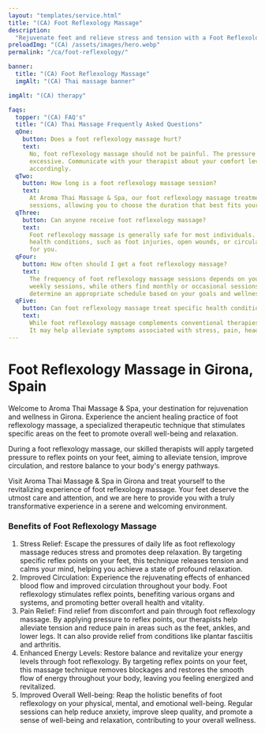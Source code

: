 ```yaml
---
layout: "templates/service.html"
title: "(CA) Foot Reflexology Massage"
description:
  "Rejuvenate feet and relieve stress and tension with a Foot Reflexology Massage at Aroma Thai Massage & Spa in Girona."
preloadImg: "(CA) /assets/images/hero.webp"
permalink: "/ca/foot-reflexology/"

banner:
  title: "(CA) Foot Reflexology Massage"
  imgAlt: "(CA) Thai massage banner"

imgAlt: "(CA) therapy"

faqs:
  topper: "(CA) FAQ's"
  title: "(CA) Thai Massage Frequently Asked Questions"
  qOne:
    button: Does a foot reflexology massage hurt?
    text:
      No, foot reflexology massage should not be painful. The pressure applied during the massage is firm but not
      excessive. Communicate with your therapist about your comfort level, and they will adjust the pressure
      accordingly.
  qTwo:
    button: How long is a foot reflexology massage session?
    text:
      At Aroma Thai Massage & Spa, our foot reflexology massage treatments are available in either 30 or 60-minute
      sessions, allowing you to choose the duration that best fits your schedule and needs.
  qThree:
    button: Can anyone receive foot reflexology massage?
    text:
      Foot reflexology massage is generally safe for most individuals. However, inform your therapist about any existing
      health conditions, such as foot injuries, open wounds, or circulatory disorders, to ensure the massage is suitable
      for you.
  qFour:
    button: How often should I get a foot reflexology massage?
    text:
      The frequency of foot reflexology massage sessions depends on your needs and preferences. Some people benefit from
      weekly sessions, while others find monthly or occasional sessions sufficient. Consult with your therapist to
      determine an appropriate schedule based on your goals and wellness needs.
  qFive:
    button: Can foot reflexology massage treat specific health conditions?
    text:
      While foot reflexology massage complements conventional therapies, it is not a substitute for medical treatment.
      It may help alleviate symptoms associated with stress, pain, headaches, digestive issues, and insomnia.
---
```


# Foot Reflexology Massage in Girona, Spain

Welcome to Aroma Thai Massage & Spa, your destination for rejuvenation and wellness in Girona. Experience the ancient
healing practice of foot reflexology massage, a specialized therapeutic technique that stimulates specific areas on the
feet to promote overall well-being and relaxation.

During a foot reflexology massage, our skilled therapists will apply targeted pressure to reflex points on your feet,
aiming to alleviate tension, improve circulation, and restore balance to your body's energy pathways.

Visit Aroma Thai Massage & Spa in Girona and treat yourself to the revitalizing experience of foot reflexology massage.
Your feet deserve the utmost care and attention, and we are here to provide you with a truly transformative experience
in a serene and welcoming environment.

### Benefits of Foot Reflexology Massage

1.  Stress Relief: Escape the pressures of daily life as foot reflexology massage reduces stress and promotes deep
    relaxation. By targeting specific reflex points on your feet, this technique releases tension and calms your mind,
    helping you achieve a state of profound relaxation.
2.  Improved Circulation: Experience the rejuvenating effects of enhanced blood flow and improved circulation throughout
    your body. Foot reflexology stimulates reflex points, benefiting various organs and systems, and promoting better
    overall health and vitality.
3.  Pain Relief: Find relief from discomfort and pain through foot reflexology massage. By applying pressure to reflex
    points, our therapists help alleviate tension and reduce pain in areas such as the feet, ankles, and lower legs. It
    can also provide relief from conditions like plantar fasciitis and arthritis.
4.  Enhanced Energy Levels: Restore balance and revitalize your energy levels through foot reflexology. By targeting
    reflex points on your feet, this massage technique removes blockages and restores the smooth flow of energy
    throughout your body, leaving you feeling energized and revitalized.
5.  Improved Overall Well-being: Reap the holistic benefits of foot reflexology on your physical, mental, and emotional
    well-being. Regular sessions can help reduce anxiety, improve sleep quality, and promote a sense of well-being and
    relaxation, contributing to your overall wellness.
